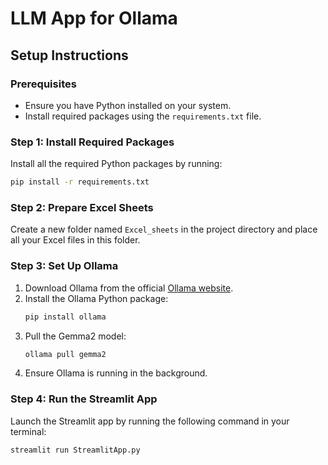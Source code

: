 
# LLM App for Ollama

## Setup Instructions

### Prerequisites
- Ensure you have Python installed on your system.
- Install required packages using the `requirements.txt` file.

### Step 1: Install Required Packages
Install all the required Python packages by running:
```bash
pip install -r requirements.txt
```

### Step 2: Prepare Excel Sheets
Create a new folder named `Excel_sheets` in the project directory and place all your Excel files in this folder.

### Step 3: Set Up Ollama
1. Download Ollama from the official [Ollama website](https://ollama.com/).
2. Install the Ollama Python package:
   ```bash
   pip install ollama
   ```
3. Pull the Gemma2 model:
   ```bash
   ollama pull gemma2
   ```
4. Ensure Ollama is running in the background.

### Step 4: Run the Streamlit App
Launch the Streamlit app by running the following command in your terminal:
```bash
streamlit run StreamlitApp.py
```
